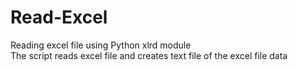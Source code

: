 # Read-Excel
Reading excel file using Python xlrd module <br>
The script reads excel file and creates text file of the excel file data
